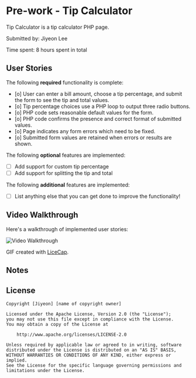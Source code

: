 # Pre-work - Tip Calculator

Tip Calculator is a tip calculator PHP page.

Submitted by: Jiyeon Lee

Time spent: 8 hours spent in total

## User Stories

The following **required** functionality is complete:
* [o] User can enter a bill amount, choose a tip percentage, and submit the form to see the tip and total values.
* [o] Tip percentage choices use a PHP loop to output three radio buttons.
* [o] PHP code sets reasonable default values for the form.
* [o] PHP code confirms the presence and correct format of submitted values.
* [o] Page indicates any form errors which need to be fixed.
* [o] Submitted form values are retained when errors or results are shown.

The following **optional** features are implemented:
* [ ] Add support for custom tip percentage
* [ ] Add support for splitting the tip and total

The following **additional** features are implemented:

* [ ] List anything else that you can get done to improve the functionality!

## Video Walkthrough

Here's a walkthrough of implemented user stories:

<img src='http://imgur.com/a/aHZuI' title='Tip Calculator' width='' alt='Video Walkthrough' />

GIF created with [LiceCap](http://www.cockos.com/licecap/).

## Notes


## License

    Copyright [Jiyeon] [name of copyright owner]

    Licensed under the Apache License, Version 2.0 (the "License");
    you may not use this file except in compliance with the License.
    You may obtain a copy of the License at

        http://www.apache.org/licenses/LICENSE-2.0

    Unless required by applicable law or agreed to in writing, software
    distributed under the License is distributed on an "AS IS" BASIS,
    WITHOUT WARRANTIES OR CONDITIONS OF ANY KIND, either express or implied.
    See the License for the specific language governing permissions and
    limitations under the License.
